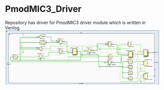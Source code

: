# PmodMIC3_Driver
Repository has driver for PmodMIC3 driver module which is written in Verilog.
![](https://raw.githubusercontent.com/mozanunal/PmodMIC3_Driver/master/micDriver.png)
